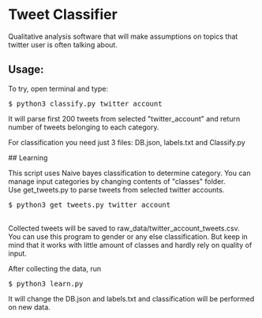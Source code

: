 # Tweet Classifier
<p>Qualitative analysis software that will make assumptions on topics that twitter user is often talking about.
</p>

## Usage:
<p>To try, open terminal and type:<p>
<pre>$ python3 classify.py twitter_account </pre>
<p>It will parse first 200 tweets from selected "twitter_account" and return number of tweets belonging to each category.</p>
<p>For classification you need just 3 files: DB.json, labels.txt and Classify.py<p>
## Learning
<p>This script uses Naive bayes classification to determine category. You can manage input categories by changing
contents of "classes" folder.
<br>Use get_tweets.py to parse tweets from selected twitter accounts.
<pre>$ python3 get_tweets.py twitter_account </pre>
<br>Collected tweets will be saved to raw_data/twitter_account_tweets.csv.
<br>You can use this program to gender or any else classification. But keep in mind that it works with little amount of classes
and hardly rely on quality of input.
</p>
<p>After collecting the data, run
<pre>$ python3 learn.py</pre>
It will change the DB.json and labels.txt and classification will be performed on new data.
</p>